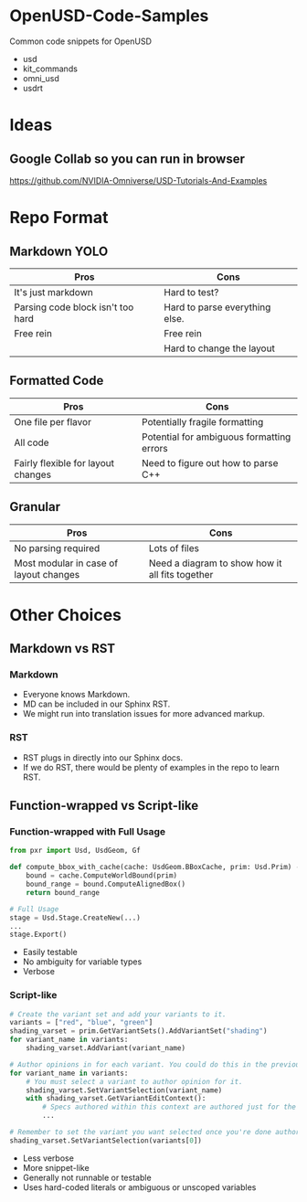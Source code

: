 # OpenUSD-Code-Samples
Common code snippets for OpenUSD

- usd
- kit_commands
- omni_usd
- usdrt

# Ideas
## Google Collab so you can run in browser
https://github.com/NVIDIA-Omniverse/USD-Tutorials-And-Examples

# Repo Format

## Markdown YOLO
| Pros | Cons |
| -----|----- |
| It's just markdown | Hard to test? |
| Parsing code block isn't too hard | Hard to parse everything else. |
| Free rein | Free rein |
| | Hard to change the layout | 

## Formatted Code
| Pros | Cons |
| -----|----- |
| One file per flavor | Potentially fragile formatting |
| All code | Potential for ambiguous formatting errors |
| Fairly flexible for layout changes | Need to figure out how to parse C++ |


## Granular
| Pros | Cons |
| -----|----- |
| No parsing required | Lots of files |
| Most modular in case of layout changes | Need a diagram to show how it all fits together |

# Other Choices

## Markdown vs RST
### Markdown
- Everyone knows Markdown.
- MD can be included in our Sphinx RST. 
- We might run into translation issues for more advanced markup.

### RST
- RST plugs in directly into our Sphinx docs.
- If we do RST, there would be plenty of examples in the repo to learn RST.

## Function-wrapped vs Script-like
### Function-wrapped with Full Usage
```python
from pxr import Usd, UsdGeom, Gf

def compute_bbox_with_cache(cache: UsdGeom.BBoxCache, prim: Usd.Prim) -> Gf.Range3d:
    bound = cache.ComputeWorldBound(prim)
    bound_range = bound.ComputeAlignedBox()
    return bound_range

# Full Usage
stage = Usd.Stage.CreateNew(...)
...
stage.Export()
```

- Easily testable
- No ambiguity for variable types
- Verbose

### Script-like
```python
# Create the variant set and add your variants to it.
variants = ["red", "blue", "green"]
shading_varset = prim.GetVariantSets().AddVariantSet("shading")
for variant_name in variants:
    shading_varset.AddVariant(variant_name)

# Author opinions in for each variant. You could do this in the previous for loop too.
for variant_name in variants:
    # You must select a variant to author opinion for it.
    shading_varset.SetVariantSelection(variant_name)
    with shading_varset.GetVariantEditContext():
        # Specs authored within this context are authored just for the variant.
        ...

# Remember to set the variant you want selected once you're done authoring.
shading_varset.SetVariantSelection(variants[0])
```
- Less verbose
- More snippet-like
- Generally not runnable or testable
- Uses hard-coded literals or ambiguous or unscoped variables
